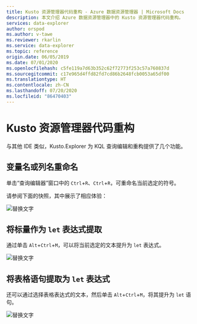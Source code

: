 ```yaml
---
title: Kusto 资源管理器代码重构 - Azure 数据资源管理器 | Microsoft Docs
description: 本文介绍 Azure 数据资源管理器中的 Kusto 资源管理器代码重构。
services: data-explorer
author: orspod
ms.author: v-tawe
ms.reviewer: rkarlin
ms.service: data-explorer
ms.topic: reference
origin.date: 06/05/2019
ms.date: 07/01/2020
ms.openlocfilehash: c5fe119a7d63b352c62f72773f253c57a760837d
ms.sourcegitcommit: c17e965d4ffd82fd7cd86b2648fcb0053a65df00
ms.translationtype: HT
ms.contentlocale: zh-CN
ms.lasthandoff: 07/20/2020
ms.locfileid: "86470403"
---
```

# <a name="kusto-explorer-code-refactoring"></a>Kusto 资源管理器代码重构

与其他 IDE 类似，Kusto.Explorer 为 KQL 查询编辑和重构提供了几个功能。

## <a name="rename-variable-or-column-name"></a>变量名或列名重命名

单击“查询编辑器”窗口中的 `Ctrl`+`R`、`Ctrl`+`R`，可重命名当前选定的符号。

请参阅下面的快照，其中展示了相应体验：

![替换文字](./Images/KustoTools-KustoExplorer/ke-refactor-rename.gif "refactor-rename")

## <a name="extract-scalars-as-let-expressions"></a>将标量作为 `let` 表达式提取

通过单击 `Alt`+`Ctrl`+`M`，可以将当前选定的文本提升为 `let` 表达式。

![替换文字](./Images/KustoTools-KustoExplorer/ke-extract-as-let-literal.gif "extract-as-let-literal")

## <a name="extract-tabular-statements-as-let-expressions"></a>将表格语句提取为 `let` 表达式

还可以通过选择表格表达式的文本，然后单击 `Alt`+`Ctrl`+`M`，将其提升为 `let` 语句。

![替换文字](./Images/KustoTools-KustoExplorer/ke-extract-as-let-tabular.gif "extract-as-let-tabular")
